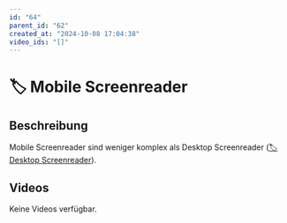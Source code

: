 ```yaml
---
id: "64"
parent_id: "62"
created_at: "2024-10-08 17:04:38"
video_ids: "[]"
---
```


# 🏷️ Mobile Screenreader

## Beschreibung

Mobile Screenreader sind weniger komplex als Desktop Screenreader ([🏷️ Desktop Screenreader](/de/tags/desktop-screenreader)).

## Videos

Keine Videos verfügbar.
